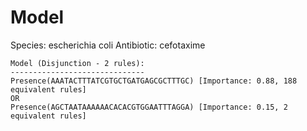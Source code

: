 
# Model

Species: escherichia coli
Antibiotic: cefotaxime

```
Model (Disjunction - 2 rules):
------------------------------
Presence(AAATACTTTATCGTGCTGATGAGCGCTTTGC) [Importance: 0.88, 188 equivalent rules]
OR
Presence(AGCTAATAAAAAACACACGTGGAATTTAGGA) [Importance: 0.15, 2 equivalent rules]

```

